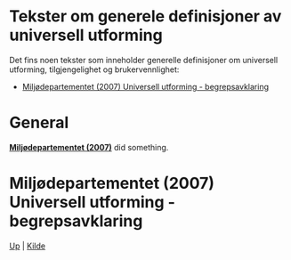 # Tekster om generele definisjoner av universell utforming

Det fins noen tekster som inneholder generelle definisjoner om universell utforming, tilgjengelighet og brukervennlighet:
* [Miljødepartementet (2007) Universell utforming - begrepsavklaring](#miljødepartementet-2007-universell-utforming-begrepsavklaring)

# General

[__Miljødepartementet (2007)__](#miljødepartementet-2007-universell-utforming-begrepsavklaring) did something.

# Miljødepartementet (2007) Universell utforming - begrepsavklaring

[Up](#tekster-om-generelle-definisjoner-av-universell-utforming) |
[Kilde](https://www.regjeringen.no/no/dokumenter/t-1468-universell-utforming/id493083/)